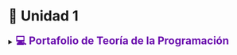 # 🧩 Unidad 1

<details>
<summary><h2 style="display:inline; color:#6A0DAD;">💻 Portafolio de Teoría de la Programación</h2></summary>

<div style="
  background: linear-gradient(135deg, #4A00E0, #8E2DE2);
  color: white;
  text-align: center;
  padding: 40px 20px;
  border-radius: 15px;
  box-shadow: 0 4px 10px rgba(0,0,0,0.3);
  font-family: 'Segoe UI', sans-serif;
">
  <h1>💻 Portafolio de Teoría de la Programación</h1>
  <p style="font-style: italic; font-size: 1.1em;">
    “El software es una gran combinación entre arte e ingeniería.” — Bill Gates
  </p>

  <div style="
    background-color: rgba(255,255,255,0.15);
    display: inline-block;
    padding: 20px 40px;
    border-radius: 15px;
    text-align: left;
    line-height: 1.8;
  ">
    <p><strong>Nombre:</strong> ____________________________</p>
    <p><strong>Curso:</strong> ____________________________</p>
    <p><strong>Unidad:</strong> 1</p>
    <p><strong>Ciclo:</strong> ____________________________</p>
  </div>
</div>

---

## 📦 Tareas Presentadas

<div style="display:flex; flex-wrap:wrap; gap:20px; justify-content:center;">

<div style="background-color:#4A90E2; color:white; padding:20px; border-radius:15px; width:250px; text-align:center; box-shadow:0 3px 8px rgba(0,0,0,0.2);">
  <h3>📘 Tarea 1</h3>
  <p>Introducción a la programación</p>
  <a href="tareas/tarea1.md" style="color:white; text-decoration:underline;">Ver tarea</a>
</div>

<div style="background-color:#7B68EE; color:white; padding:20px; border-radius:15px; width:250px; text-align:center; box-shadow:0 3px 8px rgba(0,0,0,0.2);">
  <h3>📗 Tarea 2</h3>
  <p>Conceptos básicos de algoritmos</p>
  <a href="tareas/tarea2.md" style="color:white; text-decoration:underline;">Ver tarea</a>
</div>

<div style="background-color:#FF7F50; color:white; padding:20px; border-radius:15px; width:250px; text-align:center; box-shadow:0 3px 8px rgba(0,0,0,0.2);">
  <h3>📙 Tarea 3</h3>
  <p>Paradigmas de programación</p>
  <a href="tareas/tarea3.md" style="color:white; text-decoration:underline;">Ver tarea</a>
</div>

</div>

---

<style>
.card {
  background: #fff;
  border-radius: 15px;
  box-shadow: 0 4px 12px rgba(0,0,0,0.1);
  padding: 25px;
  margin: 20px auto;
  max-width: 800px;
  font-family: 'Segoe UI', sans-serif;
  transition: transform 0.3s ease;
}
.card:hover {
  transform: translateY(-5px);
}

/* Colores temáticos */
.concepto { border-left: 6px solid #2196F3; }
.ejemplos { border-left: 6px solid #9C27B0; }
.evaluaciones { border-left: 6px solid #FF9800; }
.reflexion { border-left: 6px solid #4CAF50; }
.bibliografia { border-left: 6px solid #607D8B; }

h2 {
  margin-bottom: 15px;
}

pre {
  background: #f7f7f7;
  padding: 10px;
  border-radius: 10px;
  font-size: 14px;
  overflow-x: auto;
}
</style>

<div class="card concepto">
  <h2>🧠 Concepto: Estructuras Secuenciales</h2>
  <p>
    Las <strong>estructuras secuenciales</strong> son aquellas en las que las instrucciones se ejecutan una tras otra,
    siguiendo un orden lógico y lineal, sin condiciones ni repeticiones.  
    Son la base de cualquier programa, ya que permiten realizar pasos definidos de forma ordenada.
  </p>
</div>

<div class="card ejemplos">
  <h2>📋 Ejemplos</h2>
  <ol>
    <li>
      <strong>Ejemplo 1:</strong> Calcular el área de un rectángulo.
      <pre><code>Leer base y altura
Calcular área = base * altura
Mostrar área</code></pre>
    </li>
    <li>
      <strong>Ejemplo 2:</strong> Mostrar un mensaje de bienvenida.
      <pre><code>Imprimir "Bienvenido al sistema"</code></pre>
    </li>
    <li>
      <strong>Ejemplo 3:</strong> Sumar dos números.
      <pre><code>Leer A, B
Calcular S = A + B
Mostrar S</code></pre>
    </li>
  </ol>
</div>

<div class="card evaluaciones">
  <h2>🧾 Evaluaciones y Talleres</h2>
  <p>Aquí se enlazarán los talleres y evaluaciones desarrollados:</p>
  <ul>
    <li><a href="evaluaciones/evaluacion1.md">Evaluación 1</a></li>
    <li><a href="talleres/taller1.md">Taller 1</a></li>
    <li><a href="talleres/taller2.md">Taller 2</a></li>
  </ul>
</div>

<div class="card reflexion">
  <h2>💭 Reflexión Personal</h2>
  <p>
    La programación no solo consiste en escribir código, sino en
    <strong>pensar de forma estructurada y lógica</strong>.  
    Aprender a programar mejora nuestra capacidad para resolver problemas, planificar tareas y comprender
    la tecnología que usamos día a día.
  </p>
  <p>
    En un mundo dominado por la automatización y los datos, la programación se convierte en una
    <strong>herramienta esencial para la innovación y el pensamiento crítico</strong>.
  </p>
</div>

<div class="card bibliografia">
  <h2>📚 Bibliografía (Formato IEEE)</h2>
  <p>
    [1] D. Knuth, <em>The Art of Computer Programming</em>, 3rd ed., Addison-Wesley, 1997.  
    [2] B. W. Kernighan and D. M. Ritchie, <em>The C Programming Language</em>, 2nd ed., Prentice Hall, 1988.  
    [3] S. McConnell, <em>Code Complete</em>, 2nd ed., Microsoft Press, 2004.  
    [4] IEEE Computer Society, “Software Engineering Body of Knowledge,” <em>IEEE SWEBOK V3.0</em>, 2014.
  </p>
</div>
